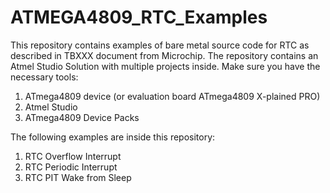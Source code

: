 ATMEGA4809_RTC_Examples
===

This repository contains examples of bare metal source code for RTC as described in TBXXX document from Microchip.
The repository contains an Atmel Studio Solution with multiple projects inside. Make sure you have the necessary tools:
1. ATmega4809 device (or evaluation board ATmega4809 X-plained PRO)
2. Atmel Studio
3. ATmega4809 Device Packs

The following examples are inside this repository:
1. RTC Overflow Interrupt
2. RTC Periodic Interrupt
3. RTC PIT Wake from Sleep
